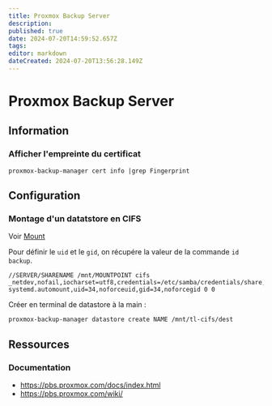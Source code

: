 ```yaml
---
title: Proxmox Backup Server
description: 
published: true
date: 2024-07-20T14:59:52.657Z
tags: 
editor: markdown
dateCreated: 2024-07-20T13:56:28.149Z
---
```


# Proxmox Backup Server

## Information

### Afficher l'empreinte du certificat

```shell
proxmox-backup-manager cert info |grep Fingerprint
```

## Configuration

### Montage d'un datatstore en CIFS

Voir [Mount](/Numérique/Infrastructure/Système/GNU_Linux/Mount#fstab)

Pour définir le `uid` et le `gid`, on récupére la valeur de la commande `id backup`.

```fstab
//SERVER/SHARENAME /mnt/MOUNTPOINT cifs _netdev,nofail,iocharset=utf8,credentials=/etc/samba/credentials/share,x-systemd.automount,uid=34,noforceuid,gid=34,noforcegid 0 0
```

Créer en terminal de datastore à la main :

```shell
proxmox-backup-manager datastore create NAME /mnt/tl-cifs/dest
```

## Ressources

### Documentation

- <https://pbs.proxmox.com/docs/index.html>
- <https://pbs.proxmox.com/wiki/>
